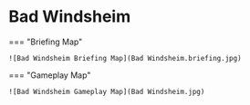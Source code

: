 # Bad Windsheim

=== "Briefing Map"

    ![Bad Windsheim Briefing Map](Bad Windsheim.briefing.jpg)

=== "Gameplay Map"

    ![Bad Windsheim Gameplay Map](Bad Windsheim.jpg)
